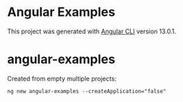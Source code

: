 # Angular Examples

This project was generated with [Angular CLI](https://github.com/angular/angular-cli) version 13.0.1.

# angular-examples
Created from empty multiple projects:
```shell
ng new angular-examples --createApplication="false"
```
